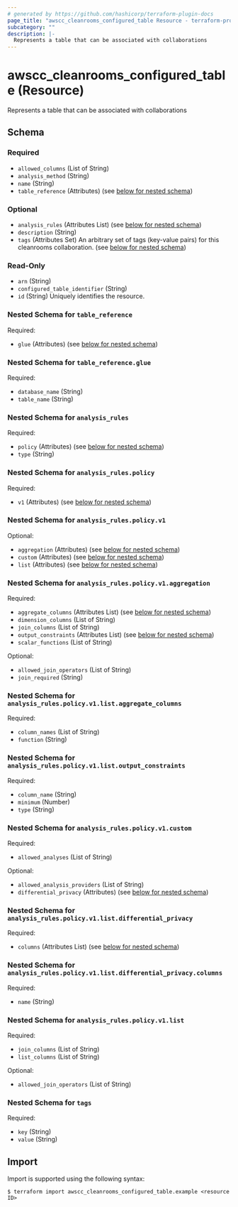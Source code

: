 ```yaml
---
# generated by https://github.com/hashicorp/terraform-plugin-docs
page_title: "awscc_cleanrooms_configured_table Resource - terraform-provider-awscc"
subcategory: ""
description: |-
  Represents a table that can be associated with collaborations
---
```


# awscc_cleanrooms_configured_table (Resource)

Represents a table that can be associated with collaborations



<!-- schema generated by tfplugindocs -->
## Schema

### Required

- `allowed_columns` (List of String)
- `analysis_method` (String)
- `name` (String)
- `table_reference` (Attributes) (see [below for nested schema](#nestedatt--table_reference))

### Optional

- `analysis_rules` (Attributes List) (see [below for nested schema](#nestedatt--analysis_rules))
- `description` (String)
- `tags` (Attributes Set) An arbitrary set of tags (key-value pairs) for this cleanrooms collaboration. (see [below for nested schema](#nestedatt--tags))

### Read-Only

- `arn` (String)
- `configured_table_identifier` (String)
- `id` (String) Uniquely identifies the resource.

<a id="nestedatt--table_reference"></a>
### Nested Schema for `table_reference`

Required:

- `glue` (Attributes) (see [below for nested schema](#nestedatt--table_reference--glue))

<a id="nestedatt--table_reference--glue"></a>
### Nested Schema for `table_reference.glue`

Required:

- `database_name` (String)
- `table_name` (String)



<a id="nestedatt--analysis_rules"></a>
### Nested Schema for `analysis_rules`

Required:

- `policy` (Attributes) (see [below for nested schema](#nestedatt--analysis_rules--policy))
- `type` (String)

<a id="nestedatt--analysis_rules--policy"></a>
### Nested Schema for `analysis_rules.policy`

Required:

- `v1` (Attributes) (see [below for nested schema](#nestedatt--analysis_rules--policy--v1))

<a id="nestedatt--analysis_rules--policy--v1"></a>
### Nested Schema for `analysis_rules.policy.v1`

Optional:

- `aggregation` (Attributes) (see [below for nested schema](#nestedatt--analysis_rules--policy--v1--aggregation))
- `custom` (Attributes) (see [below for nested schema](#nestedatt--analysis_rules--policy--v1--custom))
- `list` (Attributes) (see [below for nested schema](#nestedatt--analysis_rules--policy--v1--list))

<a id="nestedatt--analysis_rules--policy--v1--aggregation"></a>
### Nested Schema for `analysis_rules.policy.v1.aggregation`

Required:

- `aggregate_columns` (Attributes List) (see [below for nested schema](#nestedatt--analysis_rules--policy--v1--list--aggregate_columns))
- `dimension_columns` (List of String)
- `join_columns` (List of String)
- `output_constraints` (Attributes List) (see [below for nested schema](#nestedatt--analysis_rules--policy--v1--list--output_constraints))
- `scalar_functions` (List of String)

Optional:

- `allowed_join_operators` (List of String)
- `join_required` (String)

<a id="nestedatt--analysis_rules--policy--v1--list--aggregate_columns"></a>
### Nested Schema for `analysis_rules.policy.v1.list.aggregate_columns`

Required:

- `column_names` (List of String)
- `function` (String)


<a id="nestedatt--analysis_rules--policy--v1--list--output_constraints"></a>
### Nested Schema for `analysis_rules.policy.v1.list.output_constraints`

Required:

- `column_name` (String)
- `minimum` (Number)
- `type` (String)



<a id="nestedatt--analysis_rules--policy--v1--custom"></a>
### Nested Schema for `analysis_rules.policy.v1.custom`

Required:

- `allowed_analyses` (List of String)

Optional:

- `allowed_analysis_providers` (List of String)
- `differential_privacy` (Attributes) (see [below for nested schema](#nestedatt--analysis_rules--policy--v1--list--differential_privacy))

<a id="nestedatt--analysis_rules--policy--v1--list--differential_privacy"></a>
### Nested Schema for `analysis_rules.policy.v1.list.differential_privacy`

Required:

- `columns` (Attributes List) (see [below for nested schema](#nestedatt--analysis_rules--policy--v1--list--differential_privacy--columns))

<a id="nestedatt--analysis_rules--policy--v1--list--differential_privacy--columns"></a>
### Nested Schema for `analysis_rules.policy.v1.list.differential_privacy.columns`

Required:

- `name` (String)




<a id="nestedatt--analysis_rules--policy--v1--list"></a>
### Nested Schema for `analysis_rules.policy.v1.list`

Required:

- `join_columns` (List of String)
- `list_columns` (List of String)

Optional:

- `allowed_join_operators` (List of String)





<a id="nestedatt--tags"></a>
### Nested Schema for `tags`

Required:

- `key` (String)
- `value` (String)

## Import

Import is supported using the following syntax:

```shell
$ terraform import awscc_cleanrooms_configured_table.example <resource ID>
```
